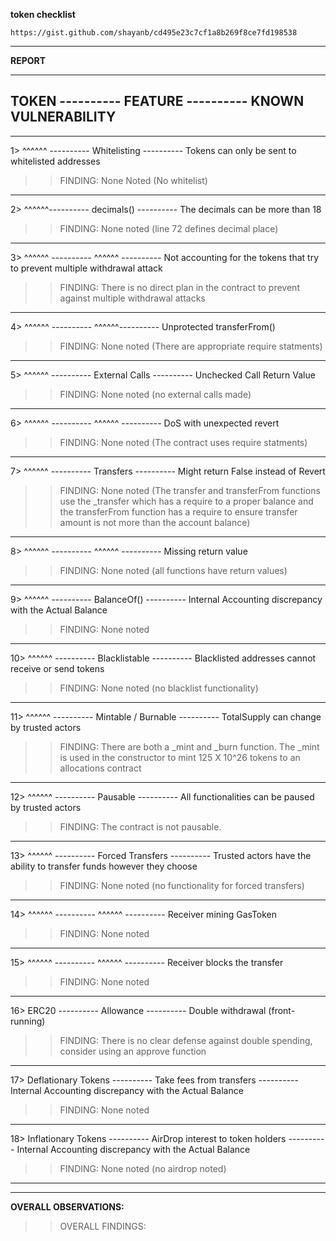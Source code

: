 **token checklist**

    https://gist.github.com/shayanb/cd495e23c7cf1a8b269f8ce7fd198538

---

**REPORT**

---

## TOKEN ---------- FEATURE ---------- KNOWN VULNERABILITY

---

1> ^^^^^^ ---------- Whitelisting ---------- Tokens can only be sent to whitelisted addresses

> > FINDING: None Noted (No whitelist)

---

2> ^^^^^^---------- decimals() ---------- The decimals can be more than 18

> > FINDING: None noted (line 72 defines decimal place)

---

3> ^^^^^^ ---------- ^^^^^^ ---------- Not accounting for the tokens that try to prevent multiple withdrawal attack

> > FINDING: There is no direct plan in the contract to prevent against multiple withdrawal attacks

---

4> ^^^^^^ ---------- ^^^^^^---------- Unprotected ‍‍‍‍‍‍‍transferFrom()

> > FINDING: None noted (There are appropriate require statments)

---

5> ^^^^^^ ---------- External Calls ---------- Unchecked Call Return Value

> > FINDING: None noted (no external calls made)

---

6> ^^^^^^ ---------- ^^^^^^ ---------- DoS with unexpected revert

> > FINDING: None noted (The contract uses require statments)

---

7> ^^^^^^ ---------- Transfers ---------- Might return False instead of Revert

> > FINDING: None noted (The transfer and transferFrom functions use the \_transfer which has a require to a proper balance and the transferFrom function has a require to ensure transfer amount is not more than the account balance)

---

8> ^^^^^^ ---------- ^^^^^^ ---------- Missing return value

> > FINDING: None noted (all functions have return values)

---

9> ^^^^^^ ---------- BalanceOf() ---------- Internal Accounting discrepancy with the Actual Balance

> > FINDING: None noted

---

10> ^^^^^^ ---------- Blacklistable ---------- Blacklisted addresses cannot receive or send tokens

> > FINDING: None noted (no blacklist functionality)

---

11> ^^^^^^ ---------- Mintable / Burnable ---------- TotalSupply can change by trusted actors

> > FINDING: There are both a \_mint and \_burn function. The \_mint is used in the constructor to mint 125 X 10^26 tokens to an allocations contract

---

12> ^^^^^^ ---------- Pausable ---------- All functionalities can be paused by trusted actors

> > FINDING: The contract is not pausable.

---

13> ^^^^^^ ---------- Forced Transfers ---------- Trusted actors have the ability to transfer funds however they choose

> > FINDING: None noted (no functionality for forced transfers)

---

14> ^^^^^^ ---------- ^^^^^^ ---------- Receiver mining GasToken

> > FINDING: None noted

---

15> ^^^^^^ ---------- ^^^^^^ ---------- Receiver blocks the transfer

> > FINDING: None noted

---

16> ERC20 ---------- Allowance ---------- Double withdrawal (front-running)

> > FINDING: There is no clear defense against double spending, consider using an approve function

---

17> Deflationary Tokens ---------- Take fees from transfers ---------- Internal Accounting discrepancy with the Actual Balance

> > FINDING: None noted

---

18> Inflationary Tokens ---------- AirDrop interest to token holders ---------- Internal Accounting discrepancy with the Actual Balance

> > FINDING: None noted (no airdrop noted)

---

---

**OVERALL OBSERVATIONS:**

> > OVERALL FINDINGS:
